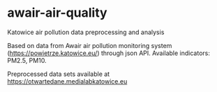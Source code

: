 # awair-air-quality
Katowice air pollution data preprocessing and analysis

Based on data from Awair air pollution monitoring system (https://powietrze.katowice.eu/) through json API.
Available indicators: PM2.5, PM10.

Preprocessed data sets available at https://otwartedane.medialabkatowice.eu
